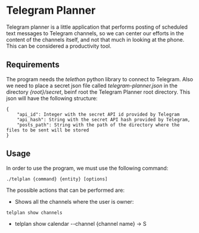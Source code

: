 # Telegram Planner
Telegram planner is a little application that performs posting of scheduled text messages to Telegram channels, so we can center our efforts in the content of the channels itself, and not that much in looking at the phone. This can be considered a productivity tool.

## Requirements
The program needs the _telethon_ python library to connect to Telegram. Also we need to place a secret json file called _telegram-planner.json_ in the directory _{root}/secret_, beinf root the Telegram Planner root directory. This json will have the following structure:

```
{
    "api_id": Integer with the secret API id provided by Telegram
    "api_hash": String with the secret API hash provided by Telegram,
    "posts_path": String with the path of the directory where the files to be sent will be stored
}
```

## Usage
In order to use the program, we must use the following command:

```
./telplan {command} {entity} [options]
```

The possible actions that can be performed are:

* Shows all the channels where the user is owner:
```
telplan show channels
```
* telplan show calendar --channel {channel name} -> S
